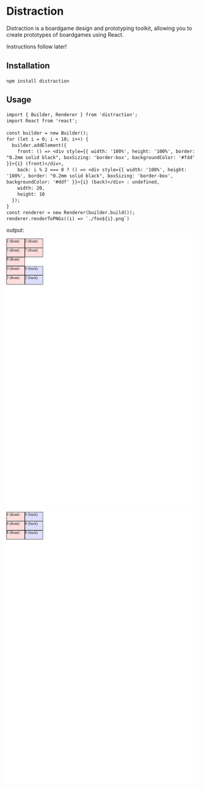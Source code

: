 # Distraction

Distraction is a boardgame design and prototyping toolkit, allowing you to create prototypes of boardgames using React.

Instructions follow later!

## Installation

`npm install distraction`

## Usage

```tsx
import { Builder, Renderer } from 'distraction';
import React from 'react';

const builder = new Builder();
for (let i = 0; i < 10; i++) {
  builder.addElement({
    front: () => <div style={{ width: '100%', height: '100%', border: "0.2mm solid black", boxSizing: 'border-box', backgroundColor: '#fdd' }}>{i} (front)</div>,
    back: i % 2 === 0 ? () => <div style={{ width: '100%', height: '100%', border: "0.2mm solid black", boxSizing: 'border-box', backgroundColor: '#ddf' }}>{i} (back)</div> : undefined,
    width: 20,
    height: 10
  });
}
const renderer = new Renderer(builder.build());
renderer.renderToPNGs((i) => `./foo${i}.png`)
```

output:

![generated image 1](./example_output/foo0.png)
![generated image 1](./example_output/foo1.png)